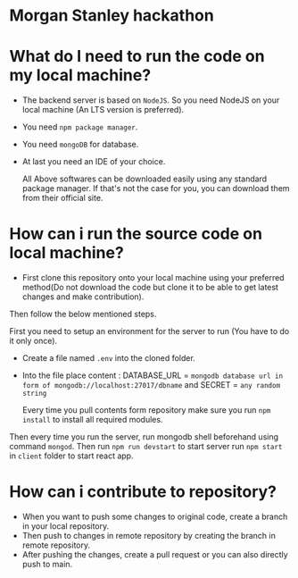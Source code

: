# Morgan Stanley hackathon

# What do I need to run the code on my local machine?

- The backend server is based on `NodeJS`. So you need NodeJS on your local machine (An LTS version is preferred).
- You need `npm package manager`.
- You need `mongoDB` for database.
- At last you need an IDE of your choice.

  All Above softwares can be downloaded easily using any standard package manager. If that's not the case for you, you can download them from their official site.

# How can i run the source code on local machine?

- First clone this repository onto your local machine using your preferred method(Do not download the code but clone it to be able to get latest changes and make contribution).

Then follow the below mentioned steps.

First you need to setup an environment for the server to run (You have to do it only once).

- Create a file named `.env` into the cloned folder.
- Into the file place content :
  DATABASE_URL = `mongodb database url in form of mongodb://localhost:27017/dbname`
  and SECRET = `any random string`

  Every time you pull contents form repository make sure you run `npm install` to install all required modules.

Then every time you run the server, run mongodb shell beforehand using command `mongod`.
Then run `npm run devstart` to start server
run `npm start` in `client` folder to start react app.

# How can i contribute to repository?

- When you want to push some changes to original code, create a branch in your local repository.
- Then push to changes in remote repository by creating the branch in remote repository.
- After pushing the changes, create a pull request or you can also directly push to main.
